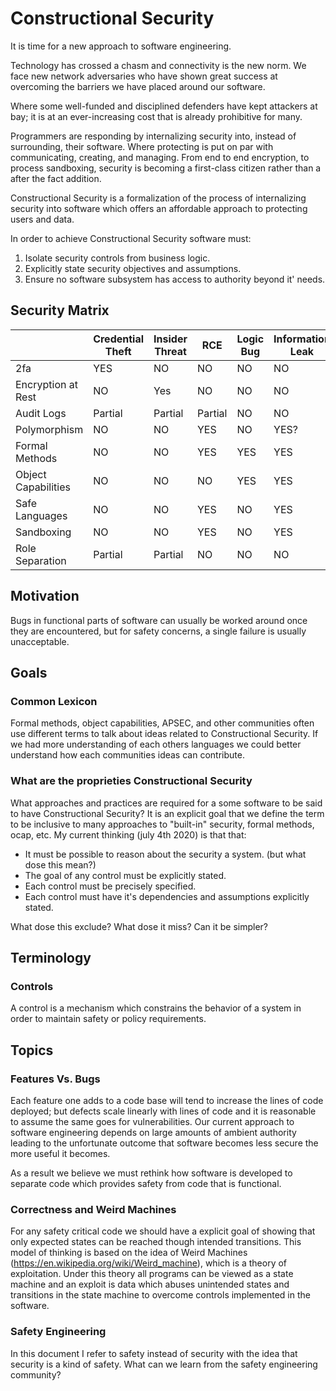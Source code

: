 
# Constructional Security

It is time for a new approach to software engineering.

Technology has crossed a chasm and connectivity is the new norm.  We face new network adversaries who have shown great success at overcoming the barriers we have placed around our software.

Where some well-funded and disciplined defenders have kept attackers at bay; it is at an ever-increasing cost that is already prohibitive for many.
 
Programmers are responding by internalizing security into, instead of surrounding, their software. Where protecting is put on par with communicating, creating, and managing. From end to end encryption, to process sandboxing, security is becoming a first-class citizen rather than a after the fact addition.

Constructional Security is a formalization of the process of internalizing security into software which offers an affordable approach to protecting users and data.

In order to achieve Constructional Security software must:

1. Isolate security controls from business logic.
2. Explicitly state security objectives and assumptions.
3. Ensure no software subsystem has access to authority beyond it' needs.

## Security Matrix
|                   |Credential Theft |Insider Threat |RCE    |Logic Bug|Information Leak|Backdoor|Phishing|Social Engineering|
|---                |---              |---            |---    |---      |--              |--      |--      |--                |
|2fa                |YES              |NO             |NO     |NO       |NO              |NO      |YES     |NO?               |
|Encryption at Rest |NO               |Yes            |NO     |NO       |NO              |NO      |NO      |NO                |
|Audit Logs         |Partial          |Partial        |Partial|NO       |NO              |NO      |YES     |YES               |
|Polymorphism       |NO               |NO             |YES    |NO       |YES?            |NO      |NO      |NO                |
|Formal Methods     |NO               |NO             |YES    |YES      |YES             |YES     |NO      |NO                |
|Object Capabilities|NO               |NO             |NO     |YES      |YES             |NO      |NO      |NO                |
|Safe Languages     |NO               |NO             |YES    |NO       |YES             |NO      |NO      |NO                |
|Sandboxing         |NO               |NO             |YES    |NO       |YES             |YES     |NO      |NO                |
|Role Separation    |Partial          |Partial        |NO     |NO       |NO              |NO      |YES     |YES               |

## Motivation


Bugs in functional parts of software can usually be worked around once they are encountered, but for safety concerns, a single failure is usually unacceptable.

## Goals

### Common Lexicon

Formal methods, object capabilities, APSEC, and other communities often use different terms to talk about ideas related to Constructional Security. If we had more understanding of each others languages we could better understand how each communities ideas can contribute.

### What are the proprieties Constructional Security

What approaches and practices are required for a some software to be said to have Constructional Security? It is an explicit goal that we define the term to be inclusive to many approaches to "built-in" security, formal methods, ocap, etc. My current thinking (july 4th 2020) is that that:

 - It must be possible to reason about the security a system. (but what dose this mean?)
 - The goal of any control must be explicitly stated.
 - Each control must be precisely specified.
 - Each control must have it's dependencies and assumptions explicitly stated.

 What dose this exclude? What dose it miss? Can it be simpler?

## Terminology

### Controls
A control is a mechanism which constrains the behavior of a system in order to maintain safety or policy requirements. 

## Topics

### Features Vs. Bugs
Each feature one adds to a code base will tend to increase the lines of code deployed; but defects scale linearly with lines of code and it is reasonable to assume the same goes for vulnerabilities. Our current approach to software engineering depends on large amounts of ambient authority leading to the unfortunate outcome that software becomes less secure the more useful it becomes.

As a result we believe we must rethink how software is developed to separate code which provides safety from code that is functional.

### Correctness and Weird Machines
For any safety critical code we should have a explicit goal of showing that only expected states can be reached though intended transitions. This model of thinking is based on the idea of Weird Machines (https://en.wikipedia.org/wiki/Weird_machine), which is a theory of exploitation. Under this theory all programs can be viewed as a state machine and an exploit is data which abuses unintended states and transitions in the state machine to overcome controls implemented in the software.

### Safety Engineering
In this document I refer to safety instead of security with the idea that security is a kind of safety. What can we learn from the safety engineering community?

